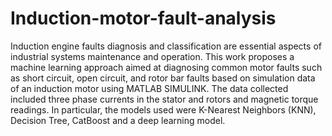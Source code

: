 # Induction-motor-fault-analysis
Induction engine faults diagnosis and classification are essential aspects of industrial systems maintenance and operation. This work proposes a machine learning approach aimed at diagnosing common motor faults such as short circuit, open circuit, and rotor bar faults based on simulation data of an induction motor using MATLAB SIMULINK. The data collected included three phase currents in the stator and rotors and magnetic torque readings. In particular, the models used were K-Nearest Neighbors (KNN), Decision Tree, CatBoost and a deep learning model. 
